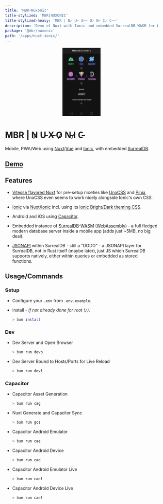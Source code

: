 ```yaml
---
title: 'MBR-Nuxonic'
title-stylized: 'MBR|NUXONIC'
title-stylized-heavy: 'MBR | N̷ U̴ X̴̴ O̷ N̴ I̷ C̴̴'
description: 'Demo of Nuxt with Ionic and embedded SurrealDB-WASM for Web/PWA, Android and iOS using Capacitor.'
package: '@mbr/nuxonic'
path: '/apps/nuxt-ionic/'
---
```


<div align="center">
  <a href="https://nuxonic.netlify.app/">
    <img alt="MBR|Nuxonic - Screenshot" src="assets/nuxonic-screenshot.png" width="25%">
  </a>
</div>

# MBR | N̷ U̴ X̴̴ O̷ N̴ I̷ C̴̴

Mobile, PWA/Web using [Nuxt]/[Vue] and [Ionic], with embedded [SurrealDB].


## [Demo][nuxonic-demo]


## Features

  - [Vitesse flavored Nuxt] for pre-setup niceties like [UnoCSS] and [Pinia], where UnoCSS even seems to work nicely alongside Ionic's own CSS.

  - [Ionic] via [Nuxt/Ionic] incl. using its [Ionic Bright/Dark theming CSS].

  - Android and iOS using [Capacitor][capacitor-git].

  - Embedded instance of [SurrealDB]-[WASM][surrealdb-wasm] ([WebAssembly]) - a full fledged modern database server inside a mobile app (adds just ~5MB, no big deal).
  
  - [JSONAPI] within SurrealDB - still a "DODO" - a JSONAPI layer for SurrealDB, not in Rust itself (maybe later), just JS which SurrealDB supports natively, either within queries or embedded as stored functions.



## Usage/Commands

### Setup

  - Configure your `.env` from `.env.example`.

  - Install - *if not already done for root (`/`)*.
    ```sh
    > bun install
    ```


### Dev
  
  - Dev Server and Open Browser
    ```sh
    > bun run devo
    ```

  - Dev Server Bound to Hosts/Ports for Live Reload
    ```sh
    > bun run devl
    ```


### Capacitor

  - Capacitor Asset Generation    
    ```sh
    > bun run cag
    ```

  - Nuxt Generate and Capacitor Sync
    ```sh
    > bun run gcs
    ```

  - Capacitor Android Emulator
    ```sh
    > bun run cae
    ```

  - Capacitor Android Device
    ```sh
    > bun run cad
    ```

  - Capacitor Android Emulator Live
    ```sh
    > bun run cael
    ```

  - Capacitor Android Device Live
    ```sh
    > bun run cael
    ```


<!-- urls -->
[MBR-Demo-GitLab]: https://gitlab.com/mblackrittr/mbr-demo/
[MBR-Demo-GitHub]: https://github.com/mblackrittr/mbr-demo/
[MBR-Nuxonic-GitLab]: https://gitlab.com/mblackrittr/mbr-demo/tree/master/apps/nuxt-ionic/
[MBR-Nuxonic-GitHub]: https://github.com/mblackrittr/mbr-demo/tree/master/apps/nuxt-ionic/

[Nuxonic-Demo]: https://nuxonic.netlify.app/

[AntFu-ESLint-Config]: https://github.com/antfu/eslint-config/
[Capacitor]: https://capacitorjs.com/
[Capacitor-Git]: https://github.com/ionic-team/capacitor/
[Changesets]: https://github.com/changesets/changesets/
[Changeset-Conventional-Commits]: https://github.com/iamchathu/changeset-conventional-commits/
[Commitlint]: https://commitlint.js.org/
[Commitizen]: https://commitizen-tools.github.io/commitizen/
[Config-Conventional]: https://github.com/conventional-changelog/commitlint/tree/master/@commitlint/config-conventional/
[Config-PNPM-Scopes]: https://github.com/conventional-changelog/commitlint/tree/master/@commitlint/config-pnpm-scopes/
[Conventional Commits: A Better Way]: https://medium.com/neudesic-innovation/conventional-commits-a-better-way-78d6785c2e08
[Ionic]: https://ionicframework.com/
[Ionic Bright/Dark theming CSS]: https://ionicframework.com/docs/theming/dark-mode#combining-with-javascript
[JSONAPI]: https://jsonapi.org/
[Nuxt/Ionic]: https://ionic.nuxtjs.org/
[NCU - NPM-Check-Updates]: https://github.com/raineorshine/npm-check-updates/
[Nuxt]: https://nuxtjs.org/
[Nuxt/Ionic]: https://ionic.nuxtjs.org/
[Pinia]: https://pinia.vuejs.org/
[Sonar]: https://www.sonarsource.com/
[ESLint-Plugin-SonarJS]: https://github.com/SonarSource/eslint-plugin-sonarjs/
[Sheriff-ESLint-Config]: https://eslint-config-sheriff.dev
[SurrealDB]: https://surrealdb.com/
[SurrealDB-WASM]: https://github.com/surrealdb/surrealdb.wasm/
[Syncpack]: https://jamiemason.github.io/syncpack/
[Turborepo]: https://turbo.build/
[UnoCSS]: https://unocss.dev
[Vitesse flavored Nuxt]: https://github.com/antfu/vitesse-nuxt3/
[Vue]: https://vuejs.org/

[Bun]: https://bun.sh/
[PNPM]: https://pnpm.io/

[WebAssembly]: https://webassembly.org/
